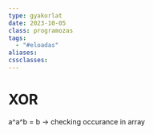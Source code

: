 ```yaml
---
type: gyakorlat
date: 2023-10-05
class: programozas
tags:
  - "#eloadas"
aliases: 
cssclasses:
---
```

# XOR

a^a^b = b -> checking occurance in array

